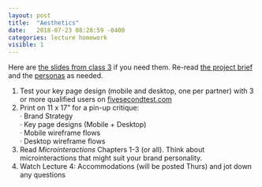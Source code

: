 ```yaml
---
layout: post
title:  "Aesthetics"
date:   2018-07-23 08:28:59 -0400
categories: lecture homework
visible: 1
---
```


Here are [the slides from class 3](https://www.dropbox.com/s/4o16ojdq43pgzyp/IXD-3-Aesthetics-Workshop.pdf?dl=0) if you need them. Re-read [the project brief](https://docs.google.com/document/d/1LY8jOjdAFbNZywgRUNT113QbvzQ0QwzSc-v8tnWd3lg/edit?usp=sharing) and the [personas](https://drive.google.com/file/d/1WiU_K7eLKOYP8anvRjNOC9h9rhVjGxC-/view?usp=sharing) as needed.

1. Test your key page design (mobile and desktop, one per partner) with 3 or more qualified users on [fivesecondtest.com](http://fivesecondtest.com)
2. Print on 11 x 17” for a pin-up critique: <br>&middot; Brand Strategy <br>&middot; Key page designs (Mobile + Desktop) <br>&middot; Mobile wireframe flows <br>&middot; Desktop wireframe flows
3. Read *Microinteractions* Chapters 1-3 (or all). Think about microinteractions that might suit your brand personality.
4. Watch Lecture 4: Accommodations (will be posted Thurs) and jot down any questions

 